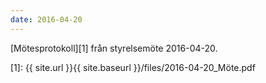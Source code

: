 ```yaml
---
date: 2016-04-20
---
```


[Mötesprotokoll][1] från styrelsemöte 2016-04-20.

[1]: {{ site.url }}{{ site.baseurl }}/files/2016-04-20_Möte.pdf